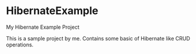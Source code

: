 # HibernateExample
My Hibernate Example Project


This is a sample project by me. Contains some basic of Hibernate like CRUD operations.
